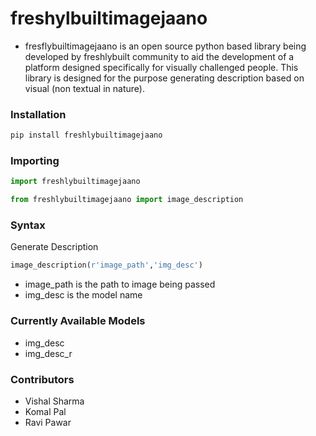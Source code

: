 # freshylbuiltimagejaano
- fresflybuiltimagejaano is an open source python based library being developed by freshlybuilt community to aid the development of a platform designed specifically for visually challenged people. This library is designed for the purpose generating description based on visual (non textual in nature).

### Installation
```python
pip install freshlybuiltimagejaano
```

### Importing 
```python
import freshlybuiltimagejaano
```
```python
from freshlybuiltimagejaano import image_description
```
### Syntax
Generate Description
```python
image_description(r'image_path','img_desc')
```
- image_path is the path to image being passed 
- img_desc is the model name

### Currently Available Models
- img_desc
- img_desc_r



### Contributors
- Vishal Sharma
- Komal Pal
- Ravi Pawar
